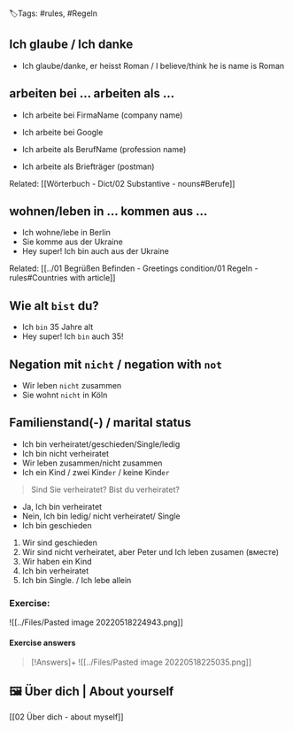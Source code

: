 🏷️Tags: #rules, #Regeln

## Ich glaube / Ich danke

- Ich glaube/danke, er heisst Roman / I believe/think he is name is Roman

## arbeiten bei ... arbeiten als ...

- Ich arbeite bei FirmaName (company name)
- Ich arbeite bei Google

- Ich arbeite als BerufName (profession name)
- Ich arbeite als Briefträger (postman)

Related:
[[Wörterbuch - Dict/02 Substantive - nouns#Berufe]]

## wohnen/leben in ... kommen aus ...

- Ich wohne/lebe in Berlin 
- Sie komme aus der Ukraine
- Hey super! Ich bin auch aus der Ukraine

Related:
[[../01 Begrüßen Befinden - Greetings condition/01 Regeln - rules#Countries with article]]

## Wie alt `bist` du?

- Ich `bin` 35 Jahre alt
- Hey super! Ich `bin` auch 35!

## Negation mit `nicht` / negation with `not`

- Wir leben `nicht` zusammen
- Sie wohnt `nicht` in Köln

## Familienstand(-) / marital status

- Ich bin verheiratet/geschieden/Single/ledig
- Ich bin nicht verheiratet
- Wir leben zusammen/nicht zusammen
- Ich ein Kind / zwei Kind`er` / keine Kind`er`

> Sind Sie verheiratet? Bist du verheiratet?
- Ja, Ich bin verheiratet
- Nein, Ich bin ledig/ nicht verheiratet/ Single
- Ich bin geschieden

1. Wir sind geschieden
2. Wir sind nicht verheiratet, aber Peter und Ich leben zusamen (вместе)
3. Wir haben ein Kind
4. Ich bin verheiratet
5. Ich bin Single. / Ich lebe allein

### Exercise:
![[../Files/Pasted image 20220518224943.png]]

#### Exercise answers

> [!Answers]+
> ![[../Files/Pasted image 20220518225035.png]]


## 🖼 Über dich | About yourself
[[02 Über dich - about myself]]